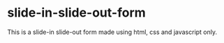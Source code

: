 # slide-in-slide-out-form
This is a slide-in  slide-out form made using html, css and javascript only.

